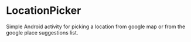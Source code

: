 # LocationPicker
Simple Android activity for picking a location from google map or from the google place suggestions list.
